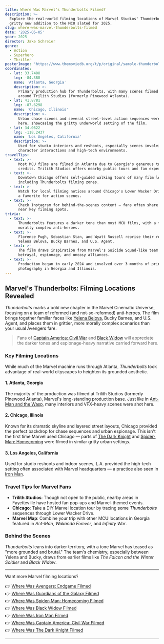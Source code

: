 ```yaml
---
title: Where Was Marvel's Thunderbolts Filmed?
description: >-
  Explore the real-world filming locations of Marvel Studios' Thunderbolts, a
  gritty new addition to the MCU slated for 2025.
slug: where-was-marvel-thunderbolts-filmed
date: '2025-05-05'
year: 2025
director: Jake Schreier
genre:
  - Action
  - Superhero
  - Thriller
posterImage: 'https://www.themoviedb.org/t/p/original/sample-thunderbolts-poster.jpg'
coordinates:
  - lat: 33.7488
    lng: -84.388
    name: 'Atlanta, Georgia'
    description: >-
      Primary production hub for Thunderbolts, with many scenes filmed in and
      around Trilith Studios (formerly Pinewood Atlanta).
  - lat: 41.8781
    lng: -87.6298
    name: 'Chicago, Illinois'
    description: >-
      Urban chase scenes and several street-level action sequences were filmed
      here, showcasing the gritty underworld setting of the film.
  - lat: 34.0522
    lng: -118.2437
    name: 'Los Angeles, California'
    description: >-
      Used for studio interiors and reshoots, especially scenes involving key
      character interactions and high-tech environments.
travelTips:
  - text: >-
      Most MCU films are filmed in Atlanta due to Georgia's generous tax
      credits. Trilith Studios offers nearby public tours and fan experiences.
  - text: >-
      Downtown Chicago offers self-guided walking tours of many film locations,
      including Thunderbolts filming zones.
  - text: >-
      Watch for local filming notices around Chicago's Lower Wacker Drive area —
      a favorite for action scenes.
  - text: >-
      Check Instagram for behind-the-scenes content — fans often share sightings
      near key filming spots.
trivia:
  - text: >-
      Thunderbolts features a darker tone than most MCU films, with a focus on
      morally complex anti-heroes.
  - text: >-
      Florence Pugh, Sebastian Stan, and Wyatt Russell reprise their roles as
      Yelena Belova, Bucky Barnes, and U.S. Agent.
  - text: >-
      The film draws inspiration from Marvel's Suicide Squad-like team — expect
      betrayal, espionage, and uneasy alliances.
  - text: >-
      Production began in early 2024 and involved over 3 months of principal
      photography in Georgia and Illinois.
---
```


## Marvel's Thunderbolts: Filming Locations Revealed

*Thunderbolts* marks a bold new chapter in the Marvel Cinematic Universe, focusing on a team of reformed (and not-so-reformed) anti-heroes. The film brings together familiar faces like [Yelena Belova](https://wherewasitfilmed.co/films/where-was-black-widow-filmed), Bucky Barnes, and U.S. Agent, and places them in grittier, more morally complex scenarios than your usual Avengers fare.

> Fans of [Captain America: Civil War](https://wherewasitfilmed.co/films/where-was-captain-america-civil-war-filmed) and [Black Widow](https://wherewasitfilmed.co/films/where-was-black-widow-filmed) will appreciate the darker tones and espionage-heavy narrative carried forward here.

### Key Filming Locations

While much of the Marvel machine runs through Atlanta, *Thunderbolts* took advantage of real-world cityscapes to heighten its grounded aesthetic.

#### 1. **Atlanta, Georgia**  
The majority of the production was filmed at Trilith Studios (formerly Pinewood Atlanta), Marvel's long-standing production base. Just like in [Ant-Man and the Wasp](https://wherewasitfilmed.co/films/where-was-ant-man-and-the-wasp-filmed), many interiors and VFX-heavy scenes were shot here.

#### 2. **Chicago, Illinois**  
Known for its dramatic skyline and layered street layouts, Chicago provided the perfect backdrop for chase sequences and urban espionage. This isn't the first time Marvel used Chicago — parts of [The Dark Knight](https://wherewasitfilmed.co/films/where-was-the-dark-knight-filmed) and [Spider-Man: Homecoming](https://wherewasitfilmed.co/films/where-was-spider-man-homecoming-filmed) were filmed in similar gritty urban settings.

#### 3. **Los Angeles, California**  
Used for studio reshoots and indoor scenes, L.A. provided the high-tech setting often associated with Marvel headquarters — a practice also seen in [Iron Man](https://wherewasitfilmed.co/films/where-was-iron-man-filmed).

### Travel Tips for Marvel Fans

- **Trilith Studios**: Though not open to the public, nearby areas in Fayetteville have hosted fan pop-ups and Marvel-themed events.
- **Chicago**: Take a DIY Marvel location tour by tracing some *Thunderbolts* sequences through Lower Wacker Drive.
- **Marvel Map**: Combine your trip with other MCU locations in Georgia featured in *Ant-Man*, *Wakanda Forever*, and *Infinity War*.

### Behind the Scenes

*Thunderbolts* leans into darker territory, with a tone Marvel has teased as "more grounded and brutal." The team's chemistry, especially between Yelena and Bucky, draws from earlier films like *The Falcon and the Winter Soldier* and *Black Widow*.

---

Want more Marvel filming locations?

👉 [Where Was Avengers: Endgame Filmed](https://wherewasitfilmed.co/films/where-was-avengers-endgame-filmed)  
👉 [Where Was Guardians of the Galaxy Filmed](https://wherewasitfilmed.co/films/where-was-guardians-of-the-galaxy-filmed)  
👉 [Where Was Spider-Man: Homecoming Filmed](https://wherewasitfilmed.co/films/where-was-spider-man-homecoming-filmed)  
👉 [Where Was Black Widow Filmed](https://wherewasitfilmed.co/films/where-was-black-widow-filmed)  
👉 [Where Was Iron Man Filmed](https://wherewasitfilmed.co/films/where-was-iron-man-filmed)  
👉 [Where Was Captain America: Civil War Filmed](https://wherewasitfilmed.co/films/where-was-captain-america-civil-war-filmed)  
👉 [Where Was The Dark Knight Filmed](https://wherewasitfilmed.co/films/where-was-the-dark-knight-filmed)

---

